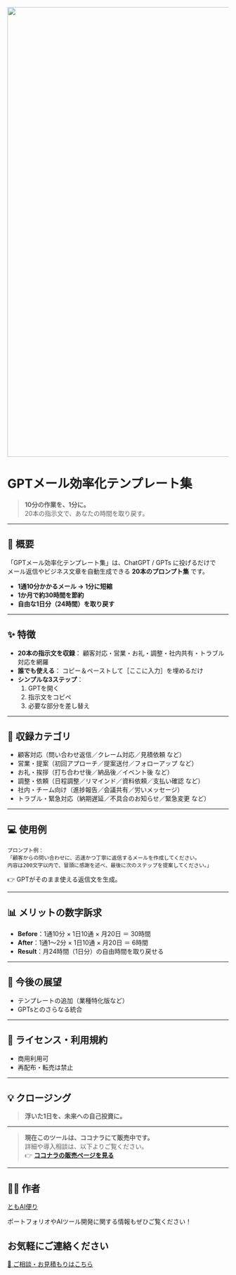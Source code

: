 <p align="center">

<img width="1536" height="1024" alt="偉人の知恵で、アイデアを磨き上げる" src="https://github.com/user-attachments/assets/cb45d091-1188-474e-98d8-513f0ee47857" />

</p>

# GPTメール効率化テンプレート集

> **10分の作業を、1分に。**  
> 20本の指示文で、あなたの時間を取り戻す。

---

## 📌 概要
「GPTメール効率化テンプレート集」は、ChatGPT / GPTs に投げるだけで  
メール返信やビジネス文章を自動生成できる **20本のプロンプト集** です。

- **1通10分かかるメール → 1分に短縮**
- **1か月で約30時間を節約**
- **自由な1日分（24時間）を取り戻す**

---

## ✨ 特徴
- **20本の指示文を収録**：
  顧客対応・営業・お礼・調整・社内共有・トラブル対応を網羅
- **誰でも使える**：
  コピー＆ペーストして［ここに入力］を埋めるだけ
- **シンプルな3ステップ**：
  1. GPTを開く  
  2. 指示文をコピペ  
  3. 必要な部分を差し替え

---

## 📑 収録カテゴリ
- 顧客対応（問い合わせ返信／クレーム対応／見積依頼 など）
- 営業・提案（初回アプローチ／提案送付／フォローアップ など）
- お礼・挨拶（打ち合わせ後／納品後／イベント後 など）
- 調整・依頼（日程調整／リマインド／資料依頼／支払い確認 など）
- 社内・チーム向け（進捗報告／会議共有／労いメッセージ）
- トラブル・緊急対応（納期遅延／不具合のお知らせ／緊急変更 など）

---

## 💻 使用例
```text
プロンプト例：
「顧客からの問い合わせに、迅速かつ丁寧に返信するメールを作成してください。
内容は200文字以内で、冒頭に感謝を述べ、最後に次のステップを提案してください。」
```
👉 GPTがそのまま使える返信文を生成。

---

## 📊 メリットの数字訴求
- **Before**：1通10分 × 1日10通 × 月20日 ＝ 30時間  
- **After**：1通1〜2分 × 1日10通 × 月20日 ＝ 6時間  
- **Result**：月24時間（1日分）の自由時間を取り戻せる

---

## 🚀 今後の展望
- テンプレートの追加（業種特化版など）
- GPTsとのさらなる統合

---

## 📜 ライセンス・利用規約
- 商用利用可
- 再配布・転売は禁止

---

## 💡 クロージング
> **浮いた1日を、未来への自己投資に。**


---

> **現在このツールは、ココナラにて販売中です。**  
> 詳細や導入相談は、以下よりご覧ください。  
> 👉 **[ココナラの販売ページを見る](https://coconala.com/services/3850924)**


---

## 🧑‍💻 作者

[ともAI便り](https://github.com/TomoAIDayori)

ポートフォリオやAIツール開発に関する情報もぜひご覧ください！


## お気軽にご連絡ください
[📩 ご相談・お見積もりはこちら](mailto:realmadrid71214591@gmail.com)
